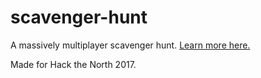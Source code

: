 # scavenger-hunt
A massively multiplayer scavenger hunt. 
[Learn more here.](http://findengame.com/)

Made for Hack the North 2017.
